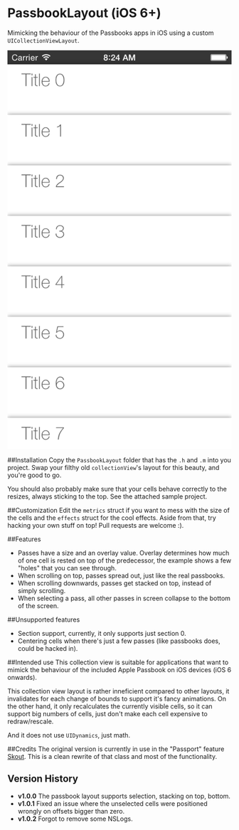 PassbookLayout (iOS 6+)
===============

Mimicking the behaviour of the Passbooks apps in iOS using a custom `UICollectionViewLayout`.

![Crappy gif ahoy!](images/demo.png)

##Installation
Copy the `PassbookLayout` folder that has the `.h` and `.m` into you project. Swap your filthy old `collectionView`'s layout for this beauty, and you're good to go.

You should also probably make sure that your cells behave correctly to the resizes, always sticking to the top. See the attached sample project.

##Customization
Edit the `metrics` struct if you want to mess with the size of the cells and the `effects` struct for the cool effects. Aside from that, try hacking your own stuff on top! Pull requests are welcome :).

##Features

* Passes have a size and an overlay value. Overlay determines how much of one cell is rested on top of the predecessor, the example shows a few "holes" that you can see through.
* When scrolling on top, passes spread out, just like the real passbooks.
* When scrolling downwards, passes get stacked on top, instead of simply scrolling.
* When selecting a pass, all other passes in screen collapse to the bottom of the screen.

##Unsupported features

* Section support, currently, it only supports just section 0.
* Centering cells when there's just a few passes (like passbooks does, could be hacked in).

##Intended use
This collection view is suitable for applications that want to mimick the behaviour of the included Apple Passbook on iOS devices (iOS 6 onwards).

This collection view layout is rather inneficient compared to other layouts, it invalidates for each change of bounds to support it's fancy animations. On the other hand, it only recalculates the currently visible cells, so it can support big numbers of cells, just don't make each cell expensive to redraw/rescale.

And it does not use `UIDynamics`, just math.

##Credits
The original version is currently in use in the "Passport" feature [Skout](http://www.skout.com). This is a clean rewrite of that class and most of the functionality.

## Version History
* **v1.0.0** The passbook layout supports selection, stacking on top, bottom.
* **v1.0.1** Fixed an issue where the unselected cells were positioned wrongly on offsets bigger than zero.
* **v1.0.2** Forgot to remove some NSLogs.